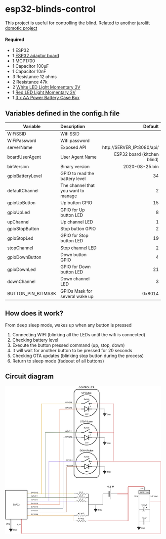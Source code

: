 # esp32-blinds-control

This project is useful for controlling the blind. Related to another [jarolift domotic project](https://github.com/oyola0/jarolift-domotic)

#### Required

* 1 ESP32
* 1 [ESP32 adaptor board](https://www.aliexpress.com/item/32811323132.html?spm=a2g0s.9042311.0.0.42824c4dZQ09Lq)
* 1 MCP1700
* 1 Capacitor 100µF
* 1 Capacitor 10nF
* 3 Resistance 12 ohms
* 2 Resistance 47k
* 2 [White LED Light Momentary 3V](https://es.aliexpress.com/item/32812948786.html?spm=a2g0s.9042311.0.0.37cd63c0dXF9Tt)
* 1 [Red LED Light Momentary 3V](https://www.aliexpress.com/item/32812948786.html?spm=a2g0s.9042311.0.0.37cd63c0dXF9Tt)
* 1 [3 x AA Power Battery Case Box](https://www.aliexpress.com/item/4000931485961.html?spm=a2g0o.productlist.0.0.7bdd1bf9TmRz4M&s=p&ad_pvid=202009251045517112643326926650001396654_1&algo_pvid=7fb23bb9-e7e4-4cd8-8b5b-72cb9f428f72&algo_expid=7fb23bb9-e7e4-4cd8-8b5b-72cb9f428f72-0&btsid=0b0a0ae216010559513543439e25ed&ws_ab_test=searchweb0_0,searchweb201602_,searchweb201603_)

## Variables defined in the config.h file
| Variable      | Description   | Default |
| ------------- |:------------- | -----: |
| WiFiSSID | Wifi SSID | |
| WiFiPassword | Wifi password | |
| serverName | Exposed API | http://SERVER_IP:8080/api/ |
| boardUserAgent | User Agent Name | ESP32 board (kitchen blind) |
| binVersion | Binary version | 2020-08-25.bin |
| gpioBatteryLevel | GPIO to read the battery level | 34 |
| defaultChannel | The channel that you want to manage | 2 |
| gpioUpButton | Up button GPIO | 15
| gpioUpLed | GPIO for Up button LED | 8
| upChannel | Up channel LED | 1
| gpioStopButton | Stop button GPIO | 2
| gpioStopLed | GPIO for Stop button LED | 19
| stopChannel | Stop channel LED | 2
| gpioDownButton | Down button GPIO | 4
| gpioDownLed | GPIO for Down button LED | 21
| downChannel | Down channel LED | 3
| BUTTON_PIN_BITMASK | GPIOs Mask for several wake up | 0x8014

## How does it work? 
From deep sleep mode, wakes up when any button is pressed

1. Connecting WIFI (blinking all the LEDs until the wifi is connected)
2. Checking battery level
3. Execute the button pressed command (up, stop, down)
4. It will wait for another button to be pressed for 20 seconds
5. Checking OTA updates (blinking stop button during the process)
6. Return to sleep mode (fadeout of all buttons)

## Circuit diagram

<p align="center">
   <img alt="circuit diagram" src="./docs/circuit_diagram.png" />
</p>